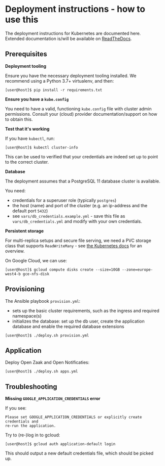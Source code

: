 # Deployment instructions - how to use this

The deployment instructions for Kubernetes are documented here. Extended
documentation is/will be available on
[ReadTheDocs](https://open-zaak.readthedocs.io/).

## Prerequisites

**Deployment tooling**

Ensure you have the necessary deployment tooling installed. We recommend using
a Python 3.7+ virtualenv, and then:

```shell
[user@host]$ pip install -r requirements.txt
```

**Ensure you have a `kube.config`**

You need to have a valid, functioning `kube.config` file with cluster admin
permissions. Consult your (cloud) provider documentation/support on how to
obtain this.

**Test that it's working**

If you have `kubectl`, run:

```shell
[user@host]$ kubectl cluster-info
```

This can be used to verified that your credentials are indeed set up to point
to the correct cluster.

**Database**

The deployment assumes that a PostgreSQL 11 database cluster is available.

You need:

* credentials for a superuser role (typically `postgres`)
* the host (name) and port of the cluster (e.g. an ip-address and the default
  port `5432`)
* see `vars/db_credentials.example.yml` - save this file as
  `vars/db_credentials.yml` and modify with your own credentials.

**Persistent storage**

For multi-replica setups and secure file serving, we need a PVC storage class
that supports `ReadWriteMany` - see
[the Kubernetes docs](https://kubernetes.io/docs/concepts/storage/persistent-volumes/#access-modes)
for an overview.

On Google Cloud, we can use:

```shell
[user@host]$ gcloud compute disks create --size=10GB --zone=europe-west4-b gce-nfs-disk
```

## Provisioning

The Ansible playbook `provision.yml`:

* sets up the basic cluster requirements, such as the ingress and required
  namespace(s)
* initializes the database: set up the db user, create the application database
  and enable the required database extensions

```shell
[user@host]$ ./deploy.sh provision.yml
```

## Application

Deploy Open Zaak and Open Notificaties:

```shell
[user@host]$ ./deploy.sh apps.yml
```


## Troubleshooting

**Missing `GOOGLE_APPLICATION_CREDENTIALS` error**

If you see:

```
Please set GOOGLE_APPLICATION_CREDENTIALS or explicitly create credentials and
re-run the application.
```

Try to (re-)log in to gcloud:

```shell
[user@host]$ gcloud auth application-default login
```

This should output a new default credentials file, which should be picked up.
